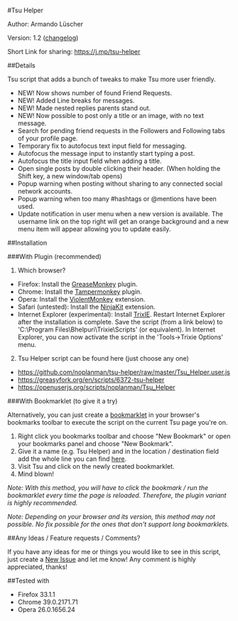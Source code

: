 #Tsu Helper

Author: Armando Lüscher

Version: 1.2 ([changelog](https://github.com/noplanman/tsu-helper/blob/master/CHANGELOG.md))

Short Link for sharing: https://j.mp/tsu-helper

##Details

Tsu script that adds a bunch of tweaks to make Tsu more user friendly.

- NEW! Now shows number of found Friend Requests.
- NEW! Added Line breaks for messages.
- NEW! Made nested replies parents stand out.
- NEW! Now possible to post only a title or an image, with no text message.
- Search for pending friend requests in the Followers and Following tabs of your profile page.
- Temporary fix to autofocus text input field for messaging.
- Autofocus the message input to instantly start typing a post.
- Autofocus the title input field when adding a title.
- Open single posts by double clicking their header. (When holding the Shift key, a new window/tab opens)
- Popup warning when posting without sharing to any connected social network accounts.
- Popup warning when too many #hashtags or @mentions have been used.
- Update notification in user menu when a new version is available. The username link on the top right will get an orange background and a new menu item will appear allowing you to update easily.

##Installation

###With Plugin (recommended)

1. Which browser?
  - Firefox: Install the [GreaseMonkey](https://addons.mozilla.org/en-US/firefox/addon/greasemonkey/) plugin.
  - Chrome: Install the [Tampermonkey](https://chrome.google.com/webstore/detail/tampermonkey/dhdgffkkebhmkfjojejmpbldmpobfkfo?hl=en) plugin.
  - Opera: Install the [ViolentMonkey](https://addons.opera.com/en/extensions/details/violent-monkey/) extension.
  - Safari (untested): Install the [NinjaKit](http://www.pimpmysafari.com/items/NinjaKit-GreaseKit-for-Safari/) extension.
  - Internet Explorer (experimental): Install [TrixIE](http://download3.fyxm.net/2/2588/TrixieSetup.msi). Restart Internet Explorer after the installation is complete. Save the script (from a link below) to 'C:\Program Files\Bhelpuri\Trixie\Scripts' (or equivalent). In Internet Explorer, you can now activate the script in the 'Tools->Trixie Options' menu.

2. Tsu Helper script can be found here (just choose any one)
  - https://github.com/noplanman/tsu-helper/raw/master/Tsu_Helper.user.js
  - https://greasyfork.org/en/scripts/6372-tsu-helper
  - https://openuserjs.org/scripts/noplanman/Tsu_Helper

###With Bookmarklet (to give it a try)

Alternatively, you can just create a [bookmarklet](https://en.wikipedia.org/wiki/Bookmarklet) in your browser's bookmarks toolbar to execute the script on the current Tsu page you're on.

1. Right click you bookmarks toolbar and choose "New Bookmark" or open your bookmarks panel and choose "New Bookmark".
2. Give it a name (e.g. Tsu Helper) and in the location / destination field add the whole line you can find [here](https://github.com/noplanman/tsu-helper/raw/master/Tsu_Helper_Bookmarklet.txt).
3. Visit Tsu and click on the newly created bookmarklet.
4. Mind blown!

*Note: With this method, you will have to click the bookmark / run the bookmarklet every time the page is reloaded. Therefore, the plugin variant is highly recommended.*

*Note: Depending on your browser and its version, this method may not possible. No fix possible for the ones that don't support long bookmarklets.*


##Any Ideas / Feature requests / Comments?

If you have any ideas for me or things you would like to see in this script, just create a [New Issue](https://github.com/noplanman/tsu-helper/issues/new) and let me know!
Any comment is highly appreciated, thanks!


##Tested with

- Firefox 33.1.1
- Chrome 39.0.2171.71
- Opera 26.0.1656.24